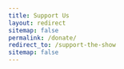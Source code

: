 ```yaml
---
title: Support Us
layout: redirect
sitemap: false
permalink: /donate/
redirect_to: /support-the-show
sitemap: false
---
```


